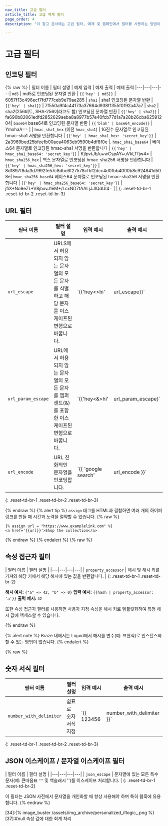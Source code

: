 ```yaml
---
nav_title: 고급 필터
article_title: 고급 액체 필터
page_order: 4
description: "이 참고 문서에는 고급 필터, 예제 및 캠페인에서 필터를 사용하는 방법이 나와 있습니다."

---
```


# 고급 필터

## 인코딩 필터

{% raw %}
| 필터 이름 | 필터 설명 | 예제 입력 | 예제 출력 | 예제 출력
\|---|---|---|---|
`md5` | md5로 인코딩된 문자열 반환 | `{{'hey' | md5}}` | 6057f13c496ecf7fd777ceb9e79ae285 |
`sha1` | sha1 인코딩된 문자열 반환 | `{{'hey' | sha1}}` | 7f550a9f4c44173a37664d938f1355f0f92a47a7 |
`sha2` | sha2(256비트, SHA-256이라고도 함) 인코딩된 문자열 반환 | `{{'hey' | sha2}}` | fa690b82061edfd2852629aeba8a8977b57e40fcb77d1a7a28b26cba62591204|
`base64` base64로 인코딩된 문자열 반환 | `{{'blah' | base64_encode}}` | YmxhaA== | |
`hmac_sha1_hex` (이전 `hmac_sha1`) | 16진수 문자열로 인코딩된 hmac-sha1 서명을 반환합니다 | `{{'hey' | hmac_sha1_hex: 'secret_key'}}` | 2a3969bed25bfeefb00aca4063eb9590b4df8f0e |.
`hmac_sha1_base64` | 베이스64 문자열로 인코딩된 hmac-sha1 서명을 반환합니다 | `{{'hey' | hmac_sha1_base64: 'secret_key'}}` | KjlpvtJb/u+wCspAY+uVkLTfjw4= |
`hmac_sha256_hex` | 헥스 문자열로 인코딩된 hmac-sha256 서명을 반환합니다 | `{{'hey' | hmac_sha256_hex: 'secret_key'}}` | 8df897f8da3d7992fe57c8dbc6f27578cfbf2dcc4d0fbb4000b8c924841d508e|
`hmac_sha256_base64` 베이스64 문자열로 인코딩된 hmac-sha256 서명을 반환합니다 | `{{'hey' | hmac_sha256_base64: 'secret_key'}}` | jfiX+No9eZL+V8jbxvJ1eM+/LcxND7tAALjJJIQdUI4= | |
{: .reset-td-br-1 .reset-td-br-2 .reset-td-br-3}

## URL 필터

| 필터 이름 | 필터 설명 | 입력 예시 | 출력 예시 |
|---|---|---|---|
| `url_escape` | URLS에서 허용되지 않는 문자열의 모든 문자를 식별하고 해당 문자를 이스케이프된 변형으로 바꿉니다. | `{{'hey<>hi' | url_escape}}` | hey%3C%3Ehi |
| `url_param_escape` | URL에서 허용되지 않는 문자열의 모든 문자를 앰퍼샌드(&)를 포함한 이스케이프된 변형으로 바꿉니다. | `{{'hey<&>hi' | url_param_escape}` | hey%3C%26%3Ehi |
| `url_encode` | URL 친화적인 문자열을 인코딩합니다. | `{{ 'google search' | url_encode }}` | 구글+검색 |
{: .reset-td-br-1 .reset-td-br-2 .reset-td-br-3}

{% endraw %}
{% alert tip %}
`assign` 태그를 HTML과 결합하면 여러 개의 하이퍼링크를 만들 때 시간과 노력을 절약할 수 있습니다.
{% raw %}
```
{% assign url = "https://www.examplelink.com" %}
<a href='{{url}}'>Shop the collection</a>
```
{% endraw %}
{% endalert %}
{% raw %}

## 속성 접근자 필터

| 필터 이름 | 필터 설명 |
|---|---|---|---|
| `property_accessor` | 해시 및 해시 키를 가져와 해당 키에서 해당 해시에 있는 값을 반환합니다. |
{: .reset-td-br-1 .reset-td-br-2}

**해시 예시:** `{"a" => 42, "b" => 0}`
**입력 예시:** `{{hash | property_accessor: 'a'}}`
**출력 예시:** `42`

또한 속성 접근자 필터를 사용하면 사용자 지정 속성을 해시 키로 템플릿화하여 특정 해시 값에 액세스할 수 있습니다.

{% endraw %}

{% alert note %}
Braze 내에서는 Liquid에서 해시를 변수(예: 표현식)로 인스턴스화할 수 있는 방법이 없습니다.
{% endalert %}

{% raw %}

## 숫자 서식 필터

| 필터 이름 | 필터 설명 | 입력 예시 | 출력 예시 |
|---|---|---|---|
| `number_with_delimiter` | 쉼표로 숫자 서식 지정 | `{{ 123456 | number_with_delimiter }}` | 123,456 |
{: .reset-td-br-1 .reset-td-br-2 .reset-td-br-3}

## JSON 이스케이프 / 문자열 이스케이프 필터

| 필터 이름 | 필터 설명 |
|---|---|---|---|
| `json_escape` | 문자열에 있는 모든 특수 문자(예: 큰따옴표 `""` 및 백슬래시 '')를 이스케이프 처리합니다. |
{: .reset-td-br-1 .reset-td-br-2}

이 필터는 JSON 사전에서 문자열을 개인화할 때 항상 사용해야 하며 특히 웹훅에 유용합니다.
{% endraw %}


[31]:https://docs.shopify.com/themes/liquid/tags/variable-tags
[32]:https://docs.shopify.com/themes/liquid/tags/iteration-tags
[34]:{% image_buster /assets/img_archive/personalized_iflogic_.png %}
[37]:\#null 속성 값에 대한 회계 처리

